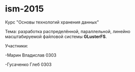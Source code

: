 # ism-2015
Курс "Основы технологий хранения данных"

Тема: разработка распределённой, параллельной, линейно масштабируемой файловой системы <b>GLusterFS</b>.

Участники:

-Марин Владислав 0303

-Гусаченко Глеб 0303

